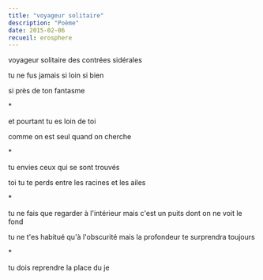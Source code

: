 ```yaml
---
title: "voyageur solitaire"
description: "Poème"
date: 2015-02-06
recueil: erosphere
---
```


voyageur solitaire
des contrées sidérales

tu ne fus jamais si loin
si bien

si près de ton fantasme

\*

et pourtant tu es loin de toi

comme on est seul quand on cherche

\*

tu envies ceux qui se sont trouvés

toi tu te perds entre les racines et les ailes

\*

tu ne fais que regarder à l'intérieur
mais c'est un puits dont on ne voit le fond

tu ne t'es habitué qu'à l'obscurité
mais la profondeur te surprendra toujours

\*

tu dois reprendre la place du je
